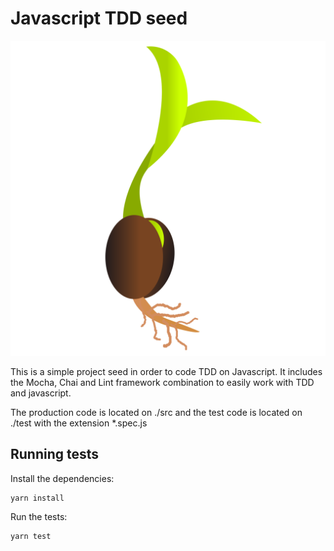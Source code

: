 # Javascript TDD seed

![Seed](seed.svg)

This is a simple project seed in order to code TDD on Javascript. It includes the Mocha, Chai and Lint framework combination to easily work with TDD and javascript.

The production code is located on ./src and the test code is located on ./test with the extension *.spec.js

## Running tests

Install the dependencies:

    yarn install

Run the tests:

    yarn test